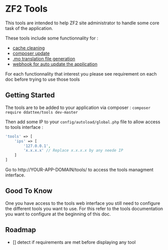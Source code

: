 ZF2 Tools
=========

This tools are intended to help ZF2 site administrator to handle some core task of the application.

These tools include some functionnality for :

- [cache cleaning](./docs/cache.md)
- [composer update](./docs/composer.md)
- [.mo translation file generation](./docs/translation.md)
- [webhook for auto update the application](./docs/webhook.md)

For each functionnality that interest you please see requirement on each doc before trying to use those tools

Getting Started
---------------

The tools are to be added to your application via composer :
`composer require ddattee/tools dev-master`

Then add some IP to your `config/autoload/global.php` file to allow access to tools interface :
```php
'tools' => [
    'ips' => [
        '127.0.0.1', 
        'x.x.x.x' // Replace x.x.x.x by any neede IP
    ]
]
```

Go to http://YOUR-APP-DOMAIN/tools/ to access the tools managment interface.

Good To Know
------------

One you have access to the tools web interface you still need to configure the different tools you want to use.
For this refer to the tools documentation you want to configure at the beginning of this doc.

Roadmap
-------

- [] detect if requirements are met before displaying any tool

